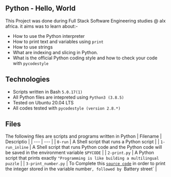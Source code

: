 Python - Hello, World
 -----------------
This Project was done during Full Stack Software Engineering studies @ alx africa. it aims was to learn about:-
- How to use the Python interpreter
- How to print text and variables using `print`
- How to use strings
- What are indexing and slicing in Python.
- What is the official Python coding style and how to check your code with `pycodestyle`

Technologies
 ------------------------
- Scripts written in Bash `5.0.17(1)`
- All Python files are intepreted using `Python3 (3.8.5)`
- Tested on Ubuntu 20.04 LTS
- All codes tested with `pycodestyle (version 2.8.*)`

Files
 ---------------------------
 The following files are scripts and programs written in Python
| Filename | Descriptio |
| --- | --- |
| `0-run` | A Shell script that runs a Python script |
| `1-run_inline` | A Shell script that runs Python code and the Python code will be saved in the environment variable `$PYCODE` |
| `2-print.py` | A Python script that prints exactly `"Programming is like building a multilingual puzzle` |
| `3-print_number.py` | To Complete this [`source code`](https://github.com/holbertonschool/0x00.py/blob/master/3-print_number.py) in order to print the integer stored in the variable number`, followed by `Battery street` | 
